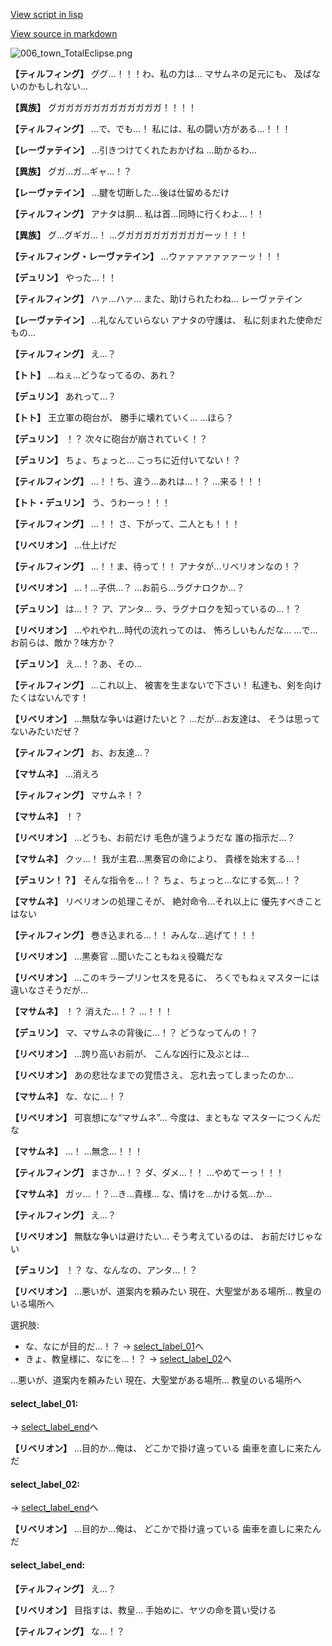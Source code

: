 [View script in lisp](../scripts/1650603.txt)

[View source in markdown](1650603.md)

![006_town_TotalEclipse.png](../images/backgrounds/006_town_TotalEclipse.png)

**【ティルフィング】**
ググ…！！！わ、私の力は…
マサムネの足元にも、
及ばないのかもしれない…

**【異族】**
グガガガガガガガガガガガガ！！！！

**【ティルフィング】**
…で、でも…！
私には、私の闘い方がある…！！！

**【レーヴァテイン】**
…引きつけてくれたおかげね
…助かるわ…

**【異族】**
グガ…ガ…ギャ…！？

**【レーヴァテイン】**
…腱を切断した…後は仕留めるだけ

**【ティルフィング】**
アナタは胴…
私は首…同時に行くわよ…！！

**【異族】**
グ…グギガ…！
…グガガガガガガガガガーッ！！！

**【ティルフィング・レーヴァテイン】**
…ウァァァァァァァーッ！！！

**【デュリン】**
やった…！！

**【ティルフィング】**
ハァ…ハァ…
また、助けられたわね…
レーヴァテイン

**【レーヴァテイン】**
…礼なんていらない
アナタの守護は、
私に刻まれた使命だもの…

**【ティルフィング】**
え…？

**【トト】**
…ねぇ…どうなってるの、あれ？

**【デュリン】**
あれって…？

**【トト】**
王立軍の砲台が、
勝手に壊れていく…
…ほら？

**【デュリン】**
！？
次々に砲台が崩されていく！？

**【デュリン】**
ちょ、ちょっと…
こっちに近付いてない！？

**【ティルフィング】**
…！！ち、違う…あれは…！？
…来る！！！

**【トト・デュリン】**
う、うわーっ！！！

**【ティルフィング】**
…！！
さ、下がって、二人とも！！！

**【リベリオン】**
…仕上げだ

**【ティルフィング】**
…！！ま、待って！！
アナタが…リベリオンなの！？

**【リベリオン】**
…！…子供…？
…お前ら…ラグナロクか…？

**【デュリン】**
は…！？
ア、アンタ…
ラ、ラグナロクを知っているの…！？

**【リベリオン】**
…やれやれ…時代の流れってのは、
怖ろしいもんだな…
…で…お前らは、敵か？味方か？

**【デュリン】**
え…！？あ、その…

**【ティルフィング】**
…これ以上、
被害を生まないで下さい！
私達も、剣を向けたくはないんです！

**【リベリオン】**
…無駄な争いは避けたいと？
…だが…お友達は、
そうは思ってないみたいだぜ？

**【ティルフィング】**
お、お友達…？

**【マサムネ】**
…消えろ

**【ティルフィング】**
マサムネ！？

**【マサムネ】**
！？

**【リベリオン】**
…どうも、お前だけ
毛色が違うようだな
誰の指示だ…？

**【マサムネ】**
クッ…！
我が主君…黒奏官の命により、
貴様を始末する…！

**【デュリン！？】**
そんな指令を…！？
ちょ、ちょっと…なにする気…！？

**【マサムネ】**
リベリオンの処理こそが、
絶対命令…それ以上に
優先すべきことはない

**【ティルフィング】**
巻き込まれる…！！
みんな…逃げて！！！

**【リベリオン】**
…黒奏官
…聞いたこともねぇ役職だな

**【リベリオン】**
…このキラープリンセスを見るに、
ろくでもねぇマスターには
違いなさそうだが…

**【マサムネ】**
！？
消えた…！？
…！！！

**【デュリン】**
マ、マサムネの背後に…！？
どうなってんの！？

**【リベリオン】**
…誇り高いお前が、
こんな凶行に及ぶとは…

**【リベリオン】**
あの悲壮なまでの覚悟さえ、
忘れ去ってしまったのか…

**【マサムネ】**
な、なに…！？

**【リベリオン】**
可哀想にな“マサムネ”…
今度は、まともな
マスターにつくんだな

**【マサムネ】**
…！
…無念…！！！

**【ティルフィング】**
まさか…！？
ダ、ダメ…！！
…やめてーっ！！！

**【マサムネ】**
ガッ…
！？…き…貴様…
な、情けを…かける気…か…

**【ティルフィング】**
え…？

**【リベリオン】**
無駄な争いは避けたい…
そう考えているのは、
お前だけじゃない

**【デュリン】**
！？
な、なんなの、アンタ…！？

**【リベリオン】**
…悪いが、道案内を頼みたい
現在、大聖堂がある場所…
教皇のいる場所へ

選択肢:
- な、なにが目的だ…！？ → [select_label_01](#select_label_01)へ
- きょ、教皇様に、なにを…！？ → [select_label_02](#select_label_02)へ

…悪いが、道案内を頼みたい
現在、大聖堂がある場所…
教皇のいる場所へ

#### select_label_01:
 → [select_label_end](#select_label_end)へ

**【リベリオン】**
…目的か…俺は、
どこかで掛け違っている
歯車を直しに来たんだ

#### select_label_02:
 → [select_label_end](#select_label_end)へ

**【リベリオン】**
…目的か…俺は、
どこかで掛け違っている
歯車を直しに来たんだ

#### select_label_end:

**【ティルフィング】**
え…？

**【リベリオン】**
目指すは、教皇…
手始めに、ヤツの命を貰い受ける

**【ティルフィング】**
な…！？